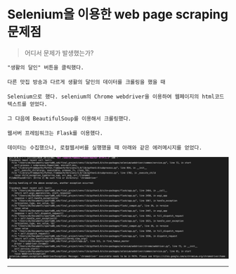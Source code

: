 # Selenium을 이용한 web page scraping 문제점

> 어디서 문제가 발생했는가? 

```
"생활의 달인" 버튼을 클릭했다.

다른 맛집 방송과 다르게 생활의 달인의 데이터를 크롤링을 했을 때

Selenium으로 했다. selenium의 Chrome webdriver을 이용하여 웹페이지의 html코드 텍스트를 얻었다.

그 다음에 BeautifulSoup를 이용해서 크롤링했다.

웹서버 프레임워크는 Flask를 이용했다.

데이터는 수집했으나, 로컬웹서버를 실행했을 때 아래와 같은 에러메시지를 얻었다.
```

![](error_msg.png)

<hr>
